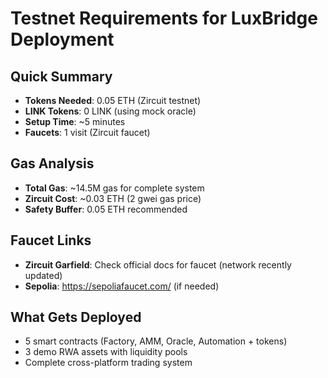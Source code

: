 # Testnet Requirements for LuxBridge Deployment

## Quick Summary

- **Tokens Needed**: 0.05 ETH (Zircuit testnet)
- **LINK Tokens**: 0 LINK (using mock oracle)
- **Setup Time**: ~5 minutes
- **Faucets**: 1 visit (Zircuit faucet)

## Gas Analysis

- **Total Gas**: ~14.5M gas for complete system
- **Zircuit Cost**: ~0.03 ETH (2 gwei gas price)
- **Safety Buffer**: 0.05 ETH recommended

## Faucet Links

- **Zircuit Garfield**: Check official docs for faucet (network recently updated)
- **Sepolia**: https://sepoliafaucet.com/ (if needed)

## What Gets Deployed

- 5 smart contracts (Factory, AMM, Oracle, Automation + tokens)
- 3 demo RWA assets with liquidity pools
- Complete cross-platform trading system
